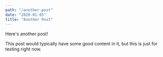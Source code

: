 ```yaml
---
path: "/another-post"
date: "2020-01-05"
title: "Another Post"
---
```

Here's another post!

This post would typically have some good content in it, but this is just for testing right now.